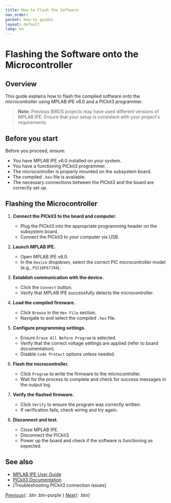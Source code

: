 ```yaml
---
title: How to Flash the Software
nav_order: 
parent: How-to guides
layout: default
lang: en
---
```


# Flashing the Software onto the Microcontroller

## Overview

This guide explains how to flash the compiled software onto the microcontroller using MPLAB IPE v6.0 and a PICkit3 programmer.

> **Note:** Previous BIRDS projects may have used different versions of MPLAB IPE. Ensure that your setup is consistent with your project's requirements.

## Before you start

Before you proceed, ensure:

* You have MPLAB IPE v6.0 installed on your system.
* You have a functioning PICkit3 programmer.
* The microcontroller is properly mounted on the subsystem board.
* The compiled `.hex` file is available.
* The necessary connections between the PICkit3 and the board are correctly set up.

## Flashing the Microcontroller

1. **Connect the PICkit3 to the board and computer.**
   
   - Plug the PICkit3 into the appropriate programming header on the subsystem board.
   - Connect the PICkit3 to your computer via USB.

2. **Launch MPLAB IPE.**
   
   - Open MPLAB IPE v6.0.
   - In the `Device` dropdown, select the correct PIC microcontroller model (e.g., `PIC18F67J94`).

3. **Establish communication with the device.**
   
   - Click the `Connect` button.
   - Verify that MPLAB IPE successfully detects the microcontroller.

4. **Load the compiled firmware.**
   
   - Click `Browse` in the `Hex File` section.
   - Navigate to and select the compiled `.hex` file.

5. **Configure programming settings.**
   
   - Ensure `Erase All Before Program` is selected.
   - Verify that the correct voltage settings are applied (refer to board documentation).
   - Disable `Code Protect` options unless needed.

6. **Flash the microcontroller.**
   
   - Click `Program` to write the firmware to the microcontroller.
   - Wait for the process to complete and check for success messages in the output log.

7. **Verify the flashed firmware.**
   
   - Click `Verify` to ensure the program was correctly written.
   - If verification fails, check wiring and try again.

8. **Disconnect and test.**
   
   - Close MPLAB IPE.
   - Disconnect the PICkit3.
   - Power up the board and check if the software is functioning as expected.

## See also

* [MPLAB IPE User Guide](https://www.microchip.com/)
* [PICkit3 Documentation](https://www.microchip.com/)
* [Troubleshooting PICkit3 connection issues]





[Previous]({{site.url}}/how-tos){: .btn .btn-purple }
[Next]({{site.url}}/how-tos){: .btn}
